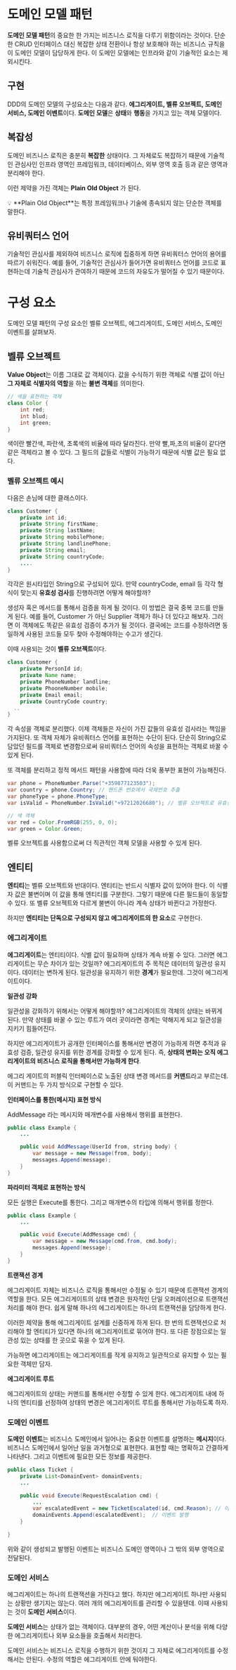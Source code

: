 # 도메인 모델 패턴

**도메인 모델 패턴**의 중요한 한 가지는 비즈니스 로직을 다루기 위함이라는 것이다. 단순한 CRUD 인터페이스 대신 복잡한 상태 전환이나 항상 보호해야 하는 비즈니스 규칙을 이 도메인 모델이 담당하게 한다. 이 도메인 모델에는 인프라와 같이 기술적인 요소는 제외시킨다. 

## 구현

DDD의 도메인 모델의 구성요소는 다음과 같다. **에그리게이트, 벨류 오브젝트, 도메인 서비스, 도메인 이벤트**이다. **도메인 모델**은 **상태**와 **행동**을 가지고 있는 객체 모델이다. 

## 복잡성

도메인 비즈니스 로직은 충분히 **복잡한** 상태이다. 그 자체로도 복잡하기 때문에 기술적인 관심사인 인프라 영역인 프레임워크, 데이터베이스, 외부 영역 호출 등과 같은 영역과 분리해야 한다.

이런 제약을 가진 객체는 **Plain Old Object** 가 된다. 

<aside>
💡 **Plain Old Object**는 특정 프레임워크나 기술에 종속되지 않는 단순한 객체를 말한다.

</aside>

## 유비쿼터스 언어

기술적인 관심사를 제외하여 비즈니스 로직에 집중하게 하면 유비쿼터스 언어의 용어를 따르기 쉬워진다. 예를 들어, 기술적인 관심사가 들어가면 유비쿼터스 언어를 코드로 표현하는데 기술적 관심사가 관여하기 때문에 코드의 자유도가 떨어질 수 있기 때문이다.

# 구성 요소

도메인 모델 패턴의 구성 요소인 벨류 오브젝트, 에그리게이트, 도메인 서비스, 도메인 이벤트를 살펴보자. 

## 벨류 오브젝트

**Value Object**는 이름 그대로 값 객체이다. 값을 수식하기 위한 객체로 식별 값이 아닌 **그 자체로 식별자의 역할**을 하는 **불변 객체**를 의미한다. 

```java
// 색을 표현하는 객체
class Color {
	int red;
	int blud;
	int green;
}
```

색이란 빨간색, 파란색, 초록색의 비율에 따라 달라진다. 만약 빨,파,초의 비율이 같다면 같은 객체라고 볼 수 있다. 그 필드의 값들로 식별이 가능하기 때문에 식별 값은 필요 없다.

### 벨류 오브젝트 예시

다음은 손님에 대한 클래스이다. 

```java
class Customer {
	private int id;
	private String firstName;
	private String lastName;
	private String mobilePhone;
	private String landlinePhone;
	private String email;
	private String countryCode;
	....
}
```

각각은 원시타입인 String으로 구성되어 있다. 만약 countryCode, email 등 각각 형식이 맞는지 **유효성 검사**를 진행하려면 어떻게 해야할까?

생성자 혹은 메서드를 통해서 검증을 하게 될 것이다. 이 방법은 결국 중복 코드를 만들게 된다. 예를 들어, Customer 가 아닌 Supplier 객체가 하나 더 있다고 해보자. 그러면 이 객체에도 똑같은 유효성 검증이 추가가 될 것이다. 결국에는 코드를 수정하려면 동일하게 사용된 코드들 모두 찾아 수정해야하는 수고가 생긴다. 

이때 사용되는 것이 **벨류 오브젝트**이다. 

```java
class Customer {
	private PersonId id;
	private Name name;
	private PhoneNumber landline;
	private PhooneNumber mobile;
	private Email email;
	private CountryCode country; 
  ..
}
```

각 속성을 객체로 분리했다. 이제 객체들은 자신이 가진 값들의 유효성 검사라는 책임을 가지된다. 또 객체 자체가 유비쿼터스 언어를 표현하는 수단이 된다. 단순히 String으로 담았던 필드를 객체로 변경함으로써 유비쿼터스 언어의 속성을 표현하는 객체로 바꿀 수 있게 된다. 

또 객체를 분리하고 정적 메서드 패턴을 사용함에 따라 더욱 풍부한 표현이 가능해진다. 

```java
var phone = PhoneNumber.Parse("+359877123503");
var country = phone.Country; // 핸드폰 번호에서 국제번호 추출
var phoneType = phone.PhoneType;
var isValid = PhoneNumber.IsValid("+97212026680"); // 벨류 오브젝트로 유효성 검증

// 색 객체
var red = Color.FromRGB(255, 0, 0);
var green = Color.Green;
```

벨류 오브젝트를 사용함으로써 더 직관적인 객체 모델을 사용할 수 있게 된다.

## 엔티티

**엔티티**는 벨류 오브젝트와 반대이다. 엔티티는 반드시 식별자 값이 있어야 한다. 이 식별자 값은 불변이며 이 값을 통해 엔티티를 구분한다. 그렇기 때문에 다른 필드들이 동일할 수 있다. 또 벨류 오브젝트와 다르게 불변이 아니라 계속 상태가 바뀐다고 가정한다.

하지만 **엔티티는 단독으로 구성되지 않고 에그리게이트의 한 요소**로 구현한다.

### 에그리게이트

**에그리게이트**는 엔티티이다. 식별 값이 필요하며 상태가 계속 바뀔 수 있다. 그러면 에그리게이트는 무슨 차이가 있는 것일까? 에그리게이트의 주 목적은 데이터의 일관성 유지이다. 데이터는 변하게 된다. 일관성을 유지하기 위한 **경계**가 필요한데. 그것이 에그리게이트이다. 

**일관성 강화**

일관성을 강화하기 위해서는 어떻게 해야할까? 에그리게이트의 객체의 상태는 바뀌게 된다. 만약 상태를 바꿀 수 있는 루트가 여러 곳이라면 경계는 약해지게 되고 일관성을 지키기 힘들어진다. 

하지만 에그리게이트가 공개한 인터페이스를 통해서만 변경이 가능하게 하면 추적과 유효성 검증, 일관성 유지를 위한 경계를 강화할 수 있게 된다. 즉, **상태의 변화는 오직 에그리게이트의 비즈니스 로직을 통해서만 가능하게 한다**.

 

에그리 게이트의 퍼블릭 인터페이스로 노출된 상태 변경 메서드를 **커맨드**라고 부르는데. 이 커맨드는 두 가지 방식으로 구현할 수 있다. 

**인터페이스를 통한(메시지) 표현 방식**

AddMessage 라는 메시지와 매개변수를 사용해서 행위를 표현한다. 

```java
public class Example {
	...

	public void AddMessage(UserId from, string body) {
		var message = new Message(from, body);
		messages.Append(message);
	}
}
```

**파라미터 객체로 표현하는 방식**

모든 실행은 Execute를 통한다. 그리고 매개변수의 타입에 의해서 행위를 정한다.

```java
public class Example {
	...

	public void Execute(AddMessage cmd) {
		var message = new Message(cmd.from, cmd.body);
		messages.Append(message);
	}
}
```

**트랜잭션 경계**

에그리게이트 자체는 비즈니스 로직을 통해서만 수정될 수 있기 때문에 트랜잭션 경계의 역할을 한다. 모든 에그리게이트의 상태 변경은 원자적인 단일 오퍼레이션으로 트랜잭션 처리를 해야 한다. 쉽게 말해 하나의 에그리게이트는 하나의 트랜잭션을 담당하게 한다.

이러한 제약을 통해 에그리게이트 설계를 신중하게 하게 된다. 한 번의 트랜잭션으로 처리해야 할 엔티티가 있다면 하나의 에그리게이트로 묶어야 한다. 또 다른 장점으로는 일관성 있는 상태를 한 곳으로 묶을 수 있게 된다. 

가능하면 에그리게이트는 에그리게이트를 작게 유지하고 일관적으로 유지할 수 있는 필요한 객체만 담자.

**에그리게이트 루트**

에그리게이트의 상태는 커맨드를 통해서만 수정할 수 있게 한다. 에그리게이트 내에 하나의 엔티티를 선정하여  상태의 변경은 에그리게이트 루트를 통해서만 가능하도록 하자.

### 도메인 이벤트

**도메인 이벤트**는 비즈니스 도메인에서 일어나는 중요한 이벤트를 설명하는 **메시지**이다. 비즈니스 도메인에서 일어난 일을 과거형으로 표현한다. 표현할 때는 명확하고 간결하게 나타낸다. 그리고 이벤트에 필요한 모든 정보를 제공한다.  

```java
public class Ticket {
	private List<DomainEvent> domainEvents;
	...

	public void Execute(RequestEscalation cmd) {
		...
		var escalatedEvent = new TicketEscalated(id, cmd.Reason); // 이벤트 생성
		domainEvents.Append(escalatedEvent);  // 이벤트 발행
	}
	
}
```

위와 같이 생성되고 발행된 이벤트는 비즈니스 도메인 영역이나 그 밖의 외부 영역으로 전달된다. 

### 도메인 서비스

에그리게이트는 하나의 트랜잭션을 가진다고 했다. 하지만 에그리게이트 하나만 사용되는 상황만 생기지는 않는다. 여러 개의 에그리게이트를 관리할 수 있을텐데. 이때 사용되는 것이 **도메인 서비스**이다.

**도메인 서비스**는 상태가 없는 객체이다. 대부분의 경우, 어떤 계산이나 분석을 위해 다양한 에그리게이트나 외부 요소들을 호출해서 처리한다. 

도메인 서비스는 비즈니스 로직을 수행하기 위한 것이지 그 자체로 에그리게이트를 수정해서는 안된다. 수정의 역할은 에그리게이트 안에 둬야한다.